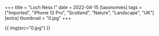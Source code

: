 +++
title = "Loch Ness I"
date = 2022-04-15
[taxonomies]
tags = ["Imported", "iPhone 12 Pro", "Scotland", "Nature", "Landscape", "UK"]
[extra]
thumbnail = "0.jpg"
+++

{{ img(src="0.jpg") }}
